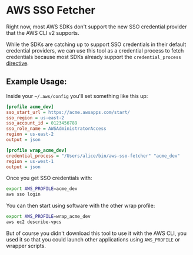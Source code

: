 # AWS SSO Fetcher

Right now, most AWS SDKs don't support the new SSO credential
provider that the AWS CLI v2 supports.

While the SDKs are catching up to support SSO credentials in their
default credential providers, we can use this tool as a credential
process to fetch credentials because most SDKs already support the
`credential_process` [directive](https://docs.aws.amazon.com/cli/latest/userguide/cli-configure-sourcing-external.html).

## Example Usage:

Inside your `~/.aws/config` you'll set something like this up:

```ini
[profile acme_dev]
sso_start_url = https://acme.awsapps.com/start/
sso_region = us-east-2
sso_account_id = 0123456789
sso_role_name = AWSAdministratorAccess
region = us-east-2
output = json

[profile wrap_acme_dev]
credential_process = "/Users/alice/bin/aws-sso-fetcher" "acme_dev"
region = us-west-1
output = json

```

Once you get SSO credentials with:

```bash
export AWS_PROFILE=acme_dev
aws sso login
```

You can then start using software with the other wrap profile:

```bash
export AWS_PROFILE=wrap_acme_dev
aws ec2 describe-vpcs
```

But of course you didn't download this tool to use it with the
AWS CLI, you used it so that you could launch other applications
using `AWS_PROFILE` or wrapper scripts.

